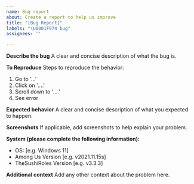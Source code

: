 ```yaml
---
name: Bug report
about: Create a report to help us improve
title: "[Bug Report]"
labels: "\U0001F974 bug"
assignees: ''

---
```


**Describe the bug**
A clear and concise description of what the bug is.

**To Reproduce**
Steps to reproduce the behavior:
1. Go to '...'
2. Click on '....'
3. Scroll down to '....'
4. See error

**Expected behavior**
A clear and concise description of what you expected to happen.

**Screenshots**
If applicable, add screenshots to help explain your problem.

**System (please complete the following information):**
 - OS: [e.g. Windows 11]
 - Among Us Version [e.g. v2021.11.15s]
 - TheSushiRoles Version [e.g. v3.3.3]

**Additional context**
Add any other context about the problem here.
